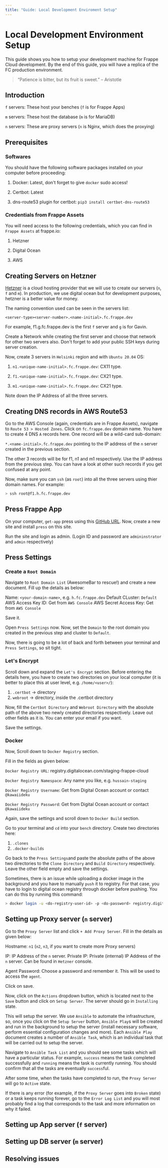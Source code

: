 ```yaml
---
title: "Guide: Local Development Enviroment Setup"
---
```


# Local Development Environment Setup

This guide shows you how to setup your development machine for Frappe Cloud development. By the end of this guide, you will have a replica of the FC production environment.

> “Patience is bitter, but its fruit is sweet.” – Aristotle

## Introduction

`f` servers: These host your benches (`f` is for Frappe Apps)

`m` servers: These host the database (`m` is for MariaDB)

`n` servers: These are proxy servers (`n` is Nginx, which does the proxying)

## Prerequisites

### Softwares

You should have the following software packages installed on your computer before proceeding:

1. Docker: Latest, don't forget to give `docker` sudo access!

2. Certbot: Latest

3. dns-route53 plugin for certbot: `pip3 install certbot-dns-route53`

### Credentials from Frappe Assets

You will need access to the following credentials, which you can find in `Frappe Assets` at frappe.io:

1. Hetzner

2. Digital Ocean

3. AWS

## Creating Servers on Hetzner

[Hetzner](https://www.hetzner.com/) is a cloud hosting provider that we will use to create our servers (`n`, `f` and `m`). In production, we use digital ocean but for development purposes, hetzner is a better value for money.

The naming convention used can be seen in the servers list:

`<server-type><server-number>.<name-initial>.fc.frappe.dev`

For example, f1.g.fc.frappe.dev is the first `f` server and `g` is for Gavin.

Create a Network while creating the first server and choose that network for other two servers also. Don't forget to add your public SSH keys during server creation.

Now, create 3 servers in `Helsinki` region and with `Ubuntu 20.04` OS:

1. `n1.<unique-name-initial>.fc.frappe.dev`: CX11 type.

2. `f1.<unique-name-initial>.fc.frappe.dev`: CX21 type.

3. `m1.<unique-name-initial>.fc.frappe.dev`: CX21 type.

Note down the IP Address of all the three servers.

## Creating DNS records in AWS Route53

Go to the AWS Console (again, credentials are in Frappe Assets), navigate to `Route 53 > Hosted Zones`. Click on `fc.frappe.dev` domain name. You have to create 4 DNS `A` records here. One record will be a wild-card sub-domain:

`*.<name-initial>.fc.frappe.dev` pointing to the IP address of the `n` server created in the previous section.

The other 3 records will be for f1, n1 and m1 respectively. Use the IP address from the previous step. You can have a look at other such records if you get confused at any point.

Now, make sure you can `ssh` (as `root`) into all the three servers using thier domain names. For example:

```bash
> ssh root@f1.h.fc.frappe.dev
```

## Press Frappe App

On your computer, `get-app` press using this [GitHub URL](https://github.com/frappe/press). Now, create a new site and install `press` on this site.

Run the site and login as admin. (Login ID and password are `admininstrator` and `admin` respectively)

## Press Settings

### Create a `Root Domain`

Navigate to `Root Domain List` (AwesomeBar to rescue!) and create a new document. Fill up the details as below:

Name: `<your-domain-name>`, e.g. `h.fc.frappe.dev`
Default CLuster: `Default`
AWS Access Key ID: Get from `AWS Console`
AWS Secret Access Key: Get from `AWS Console`

Save it.

Open `Press Settings` now. Now, set the `Domain` to the root domain you created in the previous step and cluster to `Default`.

Now, there is going to be a lot of back and forth between your terminal and `Press Settings`, so sit tight.

### Let's Encrypt

Scroll down and expand the `Let's Encrypt` section. Before entering the details here, you have to create two directories on your local computer (it is better to place this at user level, e.g. `/home/<user>/`):

1. `.certbot` -> directory
2. `webroot` -> directory, inside the .certbot directory

Now, fill the `Certbot Directory` and `Webroot Directory` with the absolute path of the above two newly created directories respectively. Leave out other fields as it is. You can enter your email if you want.

Save the settings.

### Docker

Now, Scroll down to `Docker Registry` section.

Fill in the fields as given below:

`Docker Registry URL`: registry.digitalocean.com/staging-frappe-cloud

`Docker Registry Namespace`: Any name you like, e.g. `hussain-staging`

`Docker Registry Username`: Get from Digital Ocean account or contact `@kawaiideku`

`Docker Registry Password`: Get from Digital Ocean account or contact `@kawaiideku`

Again, save the settings and scroll down to `Docker Build` section.

Go to your terminal and `cd` into your `bench` directory. Create two directories here:

1. `.clones`
2. `.docker-builds`

Go back to the `Press Settings`and paste the absolute paths of the above two directories to the `Clone Directory` and `Build Directory` respectively. Leave the other field empty and save the settings.

Sometimes, there is an issue while uploading a docker image in the background and you have to manually `push` it to registry. For that case, you have to login to digital ocean registry through docker before pushing. You can do this by running this command:

```bash
> docker login -u <do-registry-user-id> -p <do-password> registry.digitalocean.com
```

## Setting up Proxy server (`n` server)

Go to the `Proxy Server` list and click `+ Add Proxy Server`. Fill in the details as given below:

Hostname: `n1` (`n2`, `n3`, if you want to create more Proxy servers)

IP: IP Address of the `n` server.
Private IP: Private (internal) IP Address of the `n` server. Can be found in `Hetzner` console.

Agent Password: Choose a password and remember it. This will be used to access the `agent`.

Click on save.

Now, click on the `Actions` dropdown button, which is located next to the `Save` button and click on `Setup Server`. The server should go in `Installing` state.

This will setup the server. We use `Ansible` to automate the infrastructure, so, once you click on the `Setup Server` button, `Ansible Play`s will be created and run in the background to setup the server (install necessary software, perform essential configuration changes and more). Each `Ansible Play` document creates a number of `Ansible Task`, which is an individual task that will be carried out to setup the server.

Navigate to `Ansible Task List` and you should see some tasks which will have a particular status. For example, `success` means the task completed successfully and `running` means the task is currently running. You should confirm that all the tasks are eventually `success`ful.

After some time, when the tasks have completed to run, the `Proxy Server` will go to `Active` state.

If there is any error (for example, if the `Proxy Server` goes into `Broken` state) or a task keeps running forever, go to the `Error Log List` and you will most probably find a log that corresponds to the task and more information on why it failed.

## Setting up App server (`f` server)

## Setting up DB server (`m` server)

## Resolving issues
